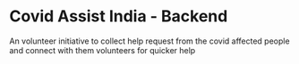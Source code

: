 # Covid Assist India - Backend

An volunteer initiative to collect help request from the covid affected people and connect with them volunteers for quicker help